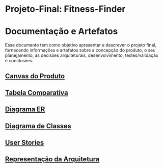 # Projeto-Final: Fitness-Finder

# Documentação e Artefatos
Esse documento tem como objetivo apresentar e descrever o projeto final, fornecendo informações e artefatos sobre a concepção do produto, o seu planejamento, as decisões arquiteturais, desenvolvimento, testes/validação e conclusões.

## [Canvas do Produto](Read-me/ss.jpg)

## [Tabela Comparativa](Read-me/TabelaComparativa.md)

## [Diagrama ER](Read-me/ddd.jpg)

## [Diagrama de Classes](Read-me/sss.jpg)

## [User Stories](Read-me/UserStories.md)

## [Representação da Arquitetura](Read-me/Arquitetura.md)


